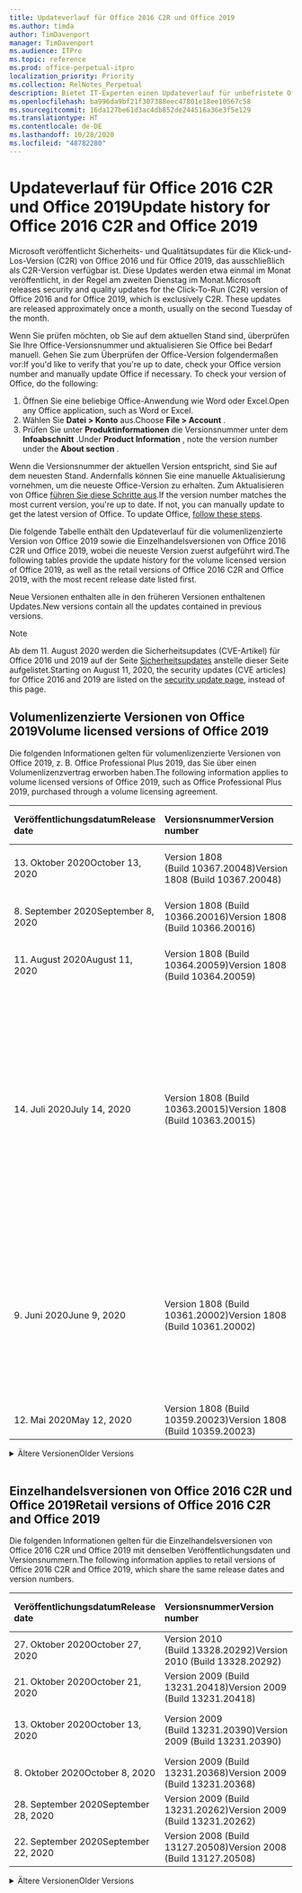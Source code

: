 ```yaml
---
title: Updateverlauf für Office 2016 C2R und Office 2019
ms.author: timda
author: TimDavenport
manager: TimDavenport
ms.audience: ITPro
ms.topic: reference
ms.prod: office-perpetual-itpro
localization_priority: Priority
ms.collection: RelNotes_Perpetual
description: Bietet IT-Experten einen Updateverlauf für unbefristete Office 2016- und 2019-Versionen, die Klick-und-Los (C2R) verwenden.
ms.openlocfilehash: ba996da9bf21f307388eec47801e18ee10567c58
ms.sourcegitcommit: 16da127be61d3ac4db852de244516a36e3f5e129
ms.translationtype: HT
ms.contentlocale: de-DE
ms.lasthandoff: 10/28/2020
ms.locfileid: "48782280"
---
```

# <a name="update-history-for-office-2016-c2r-and-office-2019"></a><span data-ttu-id="7fe8c-103">Updateverlauf für Office 2016 C2R und Office 2019</span><span class="sxs-lookup"><span data-stu-id="7fe8c-103">Update history for Office 2016 C2R and Office 2019</span></span>

<span data-ttu-id="7fe8c-p101">Microsoft veröffentlicht Sicherheits- und Qualitätsupdates für die Klick-und-Los-Version (C2R) von Office 2016 und für Office 2019, das ausschließlich als C2R-Version verfügbar ist. Diese Updates werden etwa einmal im Monat veröffentlicht, in der Regel am zweiten Dienstag im Monat.</span><span class="sxs-lookup"><span data-stu-id="7fe8c-p101">Microsoft releases security and quality updates for the Click-To-Run (C2R) version of Office 2016 and for Office 2019, which is exclusively C2R. These updates are released approximately once a month, usually on the second Tuesday of the month.</span></span>

<span data-ttu-id="7fe8c-p102">Wenn Sie prüfen möchten, ob Sie auf dem aktuellen Stand sind, überprüfen Sie Ihre Office-Versionsnummer und aktualisieren Sie Office bei Bedarf manuell. Gehen Sie zum Überprüfen der Office-Version folgendermaßen vor:</span><span class="sxs-lookup"><span data-stu-id="7fe8c-p102">If you'd like to verify that you're up to date, check your Office version number and manually update Office if necessary. To check your version of Office, do the following:</span></span>

  1.    <span data-ttu-id="7fe8c-108">Öffnen Sie eine beliebige Office-Anwendung wie Word oder Excel.</span><span class="sxs-lookup"><span data-stu-id="7fe8c-108">Open any Office application, such as Word or Excel.</span></span>
  2.    <span data-ttu-id="7fe8c-109">Wählen Sie **Datei > Konto** aus.</span><span class="sxs-lookup"><span data-stu-id="7fe8c-109">Choose **File > Account** .</span></span>
  3.    <span data-ttu-id="7fe8c-110">Prüfen Sie unter **Produktinformationen** die Versionsnummer unter dem **Infoabschnitt** .</span><span class="sxs-lookup"><span data-stu-id="7fe8c-110">Under **Product Information** , note the version number under the **About section** .</span></span>

<span data-ttu-id="7fe8c-p103">Wenn die Versionsnummer der aktuellen Version entspricht, sind Sie auf dem neuesten Stand. Andernfalls können Sie eine manuelle Aktualisierung vornehmen, um die neueste Office-Version zu erhalten. Zum Aktualisieren von Office [führen Sie diese Schritte aus](https://support.office.com/article/2ab296f3-7f03-43a2-8e50-46de917611c5).</span><span class="sxs-lookup"><span data-stu-id="7fe8c-p103">If the version number matches the most current version, you're up to date. If not, you can manually update to get the latest version of Office. To update Office, [follow these steps](https://support.office.com/article/2ab296f3-7f03-43a2-8e50-46de917611c5).</span></span>


<span data-ttu-id="7fe8c-114">Die folgende Tabelle enthält den Updateverlauf für die volumenlizenzierte Version von Office 2019 sowie die Einzelhandelsversionen von Office 2016 C2R und Office 2019, wobei die neueste Version zuerst aufgeführt wird.</span><span class="sxs-lookup"><span data-stu-id="7fe8c-114">The following tables provide the update history for the volume licensed version of Office 2019, as well as the retail versions of Office 2016 C2R and Office 2019, with the most recent release date listed first.</span></span>

<span data-ttu-id="7fe8c-115">Neue Versionen enthalten alle in den früheren Versionen enthaltenen Updates.</span><span class="sxs-lookup"><span data-stu-id="7fe8c-115">New versions contain all the updates contained in previous versions.</span></span>


 > [!NOTE]
> <span data-ttu-id="7fe8c-116">Ab dem 11. August 2020 werden die Sicherheitsupdates (CVE-Artikel) für Office 2016 und 2019 auf der Seite [Sicherheitsupdates](https://docs.microsoft.com/officeupdates/microsoft365-apps-security-updates) anstelle dieser Seite aufgelistet.</span><span class="sxs-lookup"><span data-stu-id="7fe8c-116">Starting on August 11, 2020, the security updates (CVE articles) for Office 2016 and 2019 are listed on the [security update page](https://docs.microsoft.com/officeupdates/microsoft365-apps-security-updates), instead of this page.</span></span> 


## <a name="volume-licensed-versions-of-office-2019"></a><span data-ttu-id="7fe8c-117">Volumenlizenzierte Versionen von Office 2019</span><span class="sxs-lookup"><span data-stu-id="7fe8c-117">Volume licensed versions of Office 2019</span></span>
<span data-ttu-id="7fe8c-118">Die folgenden Informationen gelten für volumenlizenzierte Versionen von Office 2019, z. B. Office Professional Plus 2019, das Sie über einen Volumenlizenzvertrag erworben haben.</span><span class="sxs-lookup"><span data-stu-id="7fe8c-118">The following information applies to volume licensed versions of Office 2019, such as Office Professional Plus 2019, purchased through a volume licensing agreement.</span></span>

[//]: # (NICHT ENTFERNEN VL TABELLE START)


|<span data-ttu-id="7fe8c-120">**Veröffentlichungsdatum**</span><span class="sxs-lookup"><span data-stu-id="7fe8c-120">**Release date**</span></span>|<span data-ttu-id="7fe8c-121">**Versionsnummer**</span><span class="sxs-lookup"><span data-stu-id="7fe8c-121">**Version number**</span></span>|<span data-ttu-id="7fe8c-122">**Weitere Informationen**</span><span class="sxs-lookup"><span data-stu-id="7fe8c-122">**More information**</span></span>|
|:-----|:-----|:-----|
|<span data-ttu-id="7fe8c-123">13. Oktober 2020</span><span class="sxs-lookup"><span data-stu-id="7fe8c-123">October 13, 2020</span></span>|<span data-ttu-id="7fe8c-124">Version 1808 (Build 10367.20048)</span><span class="sxs-lookup"><span data-stu-id="7fe8c-124">Version 1808 (Build 10367.20048)</span></span>|<span data-ttu-id="7fe8c-125">Lesen Sie die Seite [Sicherheitsupdates](https://docs.microsoft.com/officeupdates/microsoft365-apps-security-updates)</span><span class="sxs-lookup"><span data-stu-id="7fe8c-125">See the [security update page](https://docs.microsoft.com/officeupdates/microsoft365-apps-security-updates)</span></span>  |
|<span data-ttu-id="7fe8c-126">8. September 2020</span><span class="sxs-lookup"><span data-stu-id="7fe8c-126">September 8, 2020</span></span>|<span data-ttu-id="7fe8c-127">Version 1808 (Build 10366.20016)</span><span class="sxs-lookup"><span data-stu-id="7fe8c-127">Version 1808 (Build 10366.20016)</span></span>|<span data-ttu-id="7fe8c-128">Lesen Sie die Seite [Sicherheitsupdates](https://docs.microsoft.com/officeupdates/microsoft365-apps-security-updates)</span><span class="sxs-lookup"><span data-stu-id="7fe8c-128">See the [security update page](https://docs.microsoft.com/officeupdates/microsoft365-apps-security-updates)</span></span> |
|<span data-ttu-id="7fe8c-129">11. August 2020</span><span class="sxs-lookup"><span data-stu-id="7fe8c-129">August 11, 2020</span></span>|<span data-ttu-id="7fe8c-130">Version 1808 (Build 10364.20059)</span><span class="sxs-lookup"><span data-stu-id="7fe8c-130">Version 1808 (Build 10364.20059)</span></span>|<span data-ttu-id="7fe8c-131">Lesen Sie die Seite [Sicherheitsupdates](https://docs.microsoft.com/officeupdates/microsoft365-apps-security-updates)</span><span class="sxs-lookup"><span data-stu-id="7fe8c-131">See the [security update page](https://docs.microsoft.com/officeupdates/microsoft365-apps-security-updates)</span></span> |
|<span data-ttu-id="7fe8c-132">14. Juli 2020</span><span class="sxs-lookup"><span data-stu-id="7fe8c-132">July 14, 2020</span></span>   |<span data-ttu-id="7fe8c-133">Version 1808 (Build 10363.20015)</span><span class="sxs-lookup"><span data-stu-id="7fe8c-133">Version 1808 (Build 10363.20015)</span></span>  |[<span data-ttu-id="7fe8c-134">CVE-2020-1342</span><span class="sxs-lookup"><span data-stu-id="7fe8c-134">CVE-2020-1342</span></span>](https://portal.msrc.microsoft.com/de-DE/security-guidance/advisory/CVE-2020-1342) <br/>[<span data-ttu-id="7fe8c-135">CVE-2020-1349</span><span class="sxs-lookup"><span data-stu-id="7fe8c-135">CVE-2020-1349</span></span>](https://portal.msrc.microsoft.com/de-DE/security-guidance/advisory/CVE-2020-1349) <br/>[<span data-ttu-id="7fe8c-136">CVE-2020-1445</span><span class="sxs-lookup"><span data-stu-id="7fe8c-136">CVE-2020-1445</span></span>](https://portal.msrc.microsoft.com/de-DE/security-guidance/advisory/CVE-2020-1445) <br/>[<span data-ttu-id="7fe8c-137">CVE-2020-1446</span><span class="sxs-lookup"><span data-stu-id="7fe8c-137">CVE-2020-1446</span></span>](https://portal.msrc.microsoft.com/de-DE/security-guidance/advisory/CVE-2020-1446) <br/>[<span data-ttu-id="7fe8c-138">CVE-2020-1447</span><span class="sxs-lookup"><span data-stu-id="7fe8c-138">CVE-2020-1447</span></span>](https://portal.msrc.microsoft.com/de-DE/security-guidance/advisory/CVE-2020-1447) <br/>[<span data-ttu-id="7fe8c-139">CVE-2020-1448</span><span class="sxs-lookup"><span data-stu-id="7fe8c-139">CVE-2020-1448</span></span>](https://portal.msrc.microsoft.com/de-DE/security-guidance/advisory/CVE-2020-1448) <br/>[<span data-ttu-id="7fe8c-140">CVE-2020-1449</span><span class="sxs-lookup"><span data-stu-id="7fe8c-140">CVE-2020-1449</span></span>](https://portal.msrc.microsoft.com/de-DE/security-guidance/advisory/CVE-2020-1449) <br/>|
|<span data-ttu-id="7fe8c-141">9. Juni 2020</span><span class="sxs-lookup"><span data-stu-id="7fe8c-141">June 9, 2020</span></span>   |<span data-ttu-id="7fe8c-142">Version 1808 (Build 10361.20002)</span><span class="sxs-lookup"><span data-stu-id="7fe8c-142">Version 1808 (Build 10361.20002)</span></span>  |[<span data-ttu-id="7fe8c-143">CVE-2020-1225</span><span class="sxs-lookup"><span data-stu-id="7fe8c-143">CVE-2020-1225</span></span>](https://portal.msrc.microsoft.com/de-DE/security-guidance/advisory/CVE-2020-1225) <br/> [<span data-ttu-id="7fe8c-144">CVE-2020-1226</span><span class="sxs-lookup"><span data-stu-id="7fe8c-144">CVE-2020-1226</span></span>](https://portal.msrc.microsoft.com/de-DE/security-guidance/advisory/CVE-2020-1226) <br/>[<span data-ttu-id="7fe8c-145">CVE-2020-1229</span><span class="sxs-lookup"><span data-stu-id="7fe8c-145">CVE-2020-1229</span></span>](https://portal.msrc.microsoft.com/de-DE/security-guidance/advisory/CVE-2020-1229) <br/>[<span data-ttu-id="7fe8c-146">CVE-2020-1321</span><span class="sxs-lookup"><span data-stu-id="7fe8c-146">CVE-2020-1321</span></span>](https://portal.msrc.microsoft.com/de-DE/security-guidance/advisory/CVE-2020-1321) <br/>[<span data-ttu-id="7fe8c-147">CVE-2020-1322</span><span class="sxs-lookup"><span data-stu-id="7fe8c-147">CVE-2020-1322</span></span>](https://portal.msrc.microsoft.com/de-DE/security-guidance/advisory/CVE-2020-1322) <br/>|
|<span data-ttu-id="7fe8c-148">12. Mai 2020</span><span class="sxs-lookup"><span data-stu-id="7fe8c-148">May 12, 2020</span></span>   |<span data-ttu-id="7fe8c-149">Version 1808 (Build 10359.20023)</span><span class="sxs-lookup"><span data-stu-id="7fe8c-149">Version 1808 (Build 10359.20023)</span></span>  |[<span data-ttu-id="7fe8c-150">CVE-2020-0901</span><span class="sxs-lookup"><span data-stu-id="7fe8c-150">CVE-2020-0901</span></span>](https://portal.msrc.microsoft.com/de-DE/security-guidance/advisory/CVE-2020-0901) <br/> |


[//]: # (NICHT ENTFERNEN VL TABELLE ENDE)

<details>
<summary><span data-ttu-id="7fe8c-152">Ältere Versionen</span><span class="sxs-lookup"><span data-stu-id="7fe8c-152">Older Versions</span></span></summary>
 

[//]: # (NICHT ENTFERNEN VL ALTE TABELLE START)


|<span data-ttu-id="7fe8c-154">**Veröffentlichungsdatum**</span><span class="sxs-lookup"><span data-stu-id="7fe8c-154">**Release date**</span></span>|<span data-ttu-id="7fe8c-155">**Versionsnummer**</span><span class="sxs-lookup"><span data-stu-id="7fe8c-155">**Version number**</span></span>|<span data-ttu-id="7fe8c-156">**Weitere Informationen**</span><span class="sxs-lookup"><span data-stu-id="7fe8c-156">**More information**</span></span>|
|:-----|:-----|:-----|
|<span data-ttu-id="7fe8c-157">14. April 2020</span><span class="sxs-lookup"><span data-stu-id="7fe8c-157">April 14, 2020</span></span>   |<span data-ttu-id="7fe8c-158">Version 1808 (Build 10358.20061)</span><span class="sxs-lookup"><span data-stu-id="7fe8c-158">Version 1808 (Build 10358.20061)</span></span>  |[<span data-ttu-id="7fe8c-159">CVE-2020-0760</span><span class="sxs-lookup"><span data-stu-id="7fe8c-159">CVE-2020-0760</span></span>](https://portal.msrc.microsoft.com/de-DE/security-guidance/advisory/CVE-2020-0760) <br/> [<span data-ttu-id="7fe8c-160">CVE-2020-0906</span><span class="sxs-lookup"><span data-stu-id="7fe8c-160">CVE-2020-0906</span></span>](https://portal.msrc.microsoft.com/de-DE/security-guidance/advisory/CVE-2020-0906) <br/> [<span data-ttu-id="7fe8c-161">CVE-2020-0961</span><span class="sxs-lookup"><span data-stu-id="7fe8c-161">CVE-2020-0961</span></span>](https://portal.msrc.microsoft.com/de-DE/security-guidance/advisory/CVE-2020-0961) <br/> [<span data-ttu-id="7fe8c-162">CVE-2020-0980</span><span class="sxs-lookup"><span data-stu-id="7fe8c-162">CVE-2020-0980</span></span>](https://portal.msrc.microsoft.com/de-DE/security-guidance/advisory/CVE-2020-0980) <br/>[<span data-ttu-id="7fe8c-163">CVE-2020-0991</span><span class="sxs-lookup"><span data-stu-id="7fe8c-163">CVE-2020-0991</span></span>](https://portal.msrc.microsoft.com/de-DE/security-guidance/advisory/CVE-2020-0991) <br/> |
|<span data-ttu-id="7fe8c-164">10. März 2020</span><span class="sxs-lookup"><span data-stu-id="7fe8c-164">March 10, 2020</span></span>   |<span data-ttu-id="7fe8c-165">Version 1808 (Build 10357.20081)</span><span class="sxs-lookup"><span data-stu-id="7fe8c-165">Version 1808 (Build 10357.20081)</span></span>  |[<span data-ttu-id="7fe8c-166">CVE-2020-0850</span><span class="sxs-lookup"><span data-stu-id="7fe8c-166">CVE-2020-0850</span></span>](https://portal.msrc.microsoft.com/de-DE/security-guidance/advisory/CVE-2020-0850) <br/> [<span data-ttu-id="7fe8c-167">CVE-2020-0852</span><span class="sxs-lookup"><span data-stu-id="7fe8c-167">CVE-2020-0852</span></span>](https://portal.msrc.microsoft.com/de-DE/security-guidance/advisory/CVE-2020-0852) <br/> [<span data-ttu-id="7fe8c-168">CVE-2020-0892</span><span class="sxs-lookup"><span data-stu-id="7fe8c-168">CVE-2020-0892</span></span>](https://portal.msrc.microsoft.com/de-DE/security-guidance/advisory/CVE-2020-0892) <br/>  |
|<span data-ttu-id="7fe8c-169">11. Februar 2020</span><span class="sxs-lookup"><span data-stu-id="7fe8c-169">February 11, 2020</span></span>   |<span data-ttu-id="7fe8c-170">Version 1808 (Build 10356.20006)</span><span class="sxs-lookup"><span data-stu-id="7fe8c-170">Version 1808 (Build 10356.20006)</span></span>  |[<span data-ttu-id="7fe8c-171">CVE-2020-0696</span><span class="sxs-lookup"><span data-stu-id="7fe8c-171">CVE-2020-0696</span></span>](https://portal.msrc.microsoft.com/de-DE/security-guidance/advisory/CVE-2020-0696) <br/> [<span data-ttu-id="7fe8c-172">CVE-2020-0759</span><span class="sxs-lookup"><span data-stu-id="7fe8c-172">CVE-2020-0759</span></span>](https://portal.msrc.microsoft.com/de-DE/security-guidance/advisory/CVE-2020-0759) <br/>  |


[//]: # (NICHT ENTFERNEN VL ALTE TABELLE ENDE)

</details>


<br/>

## <a name="retail-versions-of-office-2016-c2r-and-office-2019"></a><span data-ttu-id="7fe8c-174">Einzelhandelsversionen von Office 2016 C2R und Office 2019</span><span class="sxs-lookup"><span data-stu-id="7fe8c-174">Retail versions of Office 2016 C2R and Office 2019</span></span>
<span data-ttu-id="7fe8c-175">Die folgenden Informationen gelten für die Einzelhandelsversionen von Office 2016 C2R und Office 2019 mit denselben Veröffentlichungsdaten und Versionsnummern.</span><span class="sxs-lookup"><span data-stu-id="7fe8c-175">The following information applies to retail versions of Office 2016 C2R and Office 2019, which share the same release dates and version numbers.</span></span>

[//]: # (NICHT ENTFERNEN EINZELHANDEL TABELLE START)


|<span data-ttu-id="7fe8c-177">**Veröffentlichungsdatum**</span><span class="sxs-lookup"><span data-stu-id="7fe8c-177">**Release date**</span></span>|<span data-ttu-id="7fe8c-178">**Versionsnummer**</span><span class="sxs-lookup"><span data-stu-id="7fe8c-178">**Version number**</span></span>|<span data-ttu-id="7fe8c-179">**Weitere Informationen**</span><span class="sxs-lookup"><span data-stu-id="7fe8c-179">**More information**</span></span>|
|:-----|:-----|:-----|
|<span data-ttu-id="7fe8c-180">27. Oktober 2020</span><span class="sxs-lookup"><span data-stu-id="7fe8c-180">October 27, 2020</span></span>|<span data-ttu-id="7fe8c-181">Version 2010 (Build 13328.20292)</span><span class="sxs-lookup"><span data-stu-id="7fe8c-181">Version 2010 (Build 13328.20292)</span></span>| |
|<span data-ttu-id="7fe8c-182">21. Oktober 2020</span><span class="sxs-lookup"><span data-stu-id="7fe8c-182">October 21, 2020</span></span>|<span data-ttu-id="7fe8c-183">Version 2009 (Build 13231.20418)</span><span class="sxs-lookup"><span data-stu-id="7fe8c-183">Version 2009 (Build 13231.20418)</span></span>| |
|<span data-ttu-id="7fe8c-184">13. Oktober 2020</span><span class="sxs-lookup"><span data-stu-id="7fe8c-184">October 13, 2020</span></span>|<span data-ttu-id="7fe8c-185">Version 2009 (Build 13231.20390)</span><span class="sxs-lookup"><span data-stu-id="7fe8c-185">Version 2009 (Build 13231.20390)</span></span>|<span data-ttu-id="7fe8c-186">Lesen Sie die Seite [Sicherheitsupdates](https://docs.microsoft.com/officeupdates/microsoft365-apps-security-updates)</span><span class="sxs-lookup"><span data-stu-id="7fe8c-186">See the [security update page](https://docs.microsoft.com/officeupdates/microsoft365-apps-security-updates)</span></span>  |
|<span data-ttu-id="7fe8c-187">8. Oktober 2020</span><span class="sxs-lookup"><span data-stu-id="7fe8c-187">October 8, 2020</span></span>|<span data-ttu-id="7fe8c-188">Version 2009 (Build 13231.20368)</span><span class="sxs-lookup"><span data-stu-id="7fe8c-188">Version 2009 (Build 13231.20368)</span></span>| |
|<span data-ttu-id="7fe8c-189">28. September 2020</span><span class="sxs-lookup"><span data-stu-id="7fe8c-189">September 28, 2020</span></span>|<span data-ttu-id="7fe8c-190">Version 2009 (Build 13231.20262)</span><span class="sxs-lookup"><span data-stu-id="7fe8c-190">Version 2009 (Build 13231.20262)</span></span>| |
|<span data-ttu-id="7fe8c-191">22. September 2020</span><span class="sxs-lookup"><span data-stu-id="7fe8c-191">September 22, 2020</span></span>|<span data-ttu-id="7fe8c-192">Version 2008 (Build 13127.20508)</span><span class="sxs-lookup"><span data-stu-id="7fe8c-192">Version 2008 (Build 13127.20508)</span></span>| |


[//]: # (NICHT ENTFERNEN EINZELHANDEL TABELLE ENDE)

<details>
<summary><span data-ttu-id="7fe8c-194">Ältere Versionen</span><span class="sxs-lookup"><span data-stu-id="7fe8c-194">Older Versions</span></span></summary>
 

[//]: # (NICHT ENTFERNEN EINZELHANDEL ALTE TABELLE START)


|<span data-ttu-id="7fe8c-196">**Veröffentlichungsdatum**</span><span class="sxs-lookup"><span data-stu-id="7fe8c-196">**Release date**</span></span>|<span data-ttu-id="7fe8c-197">**Versionsnummer**</span><span class="sxs-lookup"><span data-stu-id="7fe8c-197">**Version number**</span></span>|<span data-ttu-id="7fe8c-198">**Weitere Informationen**</span><span class="sxs-lookup"><span data-stu-id="7fe8c-198">**More information**</span></span>|
|:-----|:-----|:-----|
|<span data-ttu-id="7fe8c-199">9. September 2020</span><span class="sxs-lookup"><span data-stu-id="7fe8c-199">September 9, 2020</span></span>|<span data-ttu-id="7fe8c-200">Version 2008 (Build 13127.20408)</span><span class="sxs-lookup"><span data-stu-id="7fe8c-200">Version 2008 (Build 13127.20408)</span></span>|<span data-ttu-id="7fe8c-201">Siehe unter der Seite [Sicherheitsupdates](https://docs.microsoft.com/officeupdates/microsoft365-apps-security-updates)</span><span class="sxs-lookup"><span data-stu-id="7fe8c-201">See the [security update page](https://docs.microsoft.com/officeupdates/microsoft365-apps-security-updates)</span></span> |
|<span data-ttu-id="7fe8c-202">31. August 2020</span><span class="sxs-lookup"><span data-stu-id="7fe8c-202">August 31, 2020</span></span>|<span data-ttu-id="7fe8c-203">Version 2008 (Build 13127.20296)</span><span class="sxs-lookup"><span data-stu-id="7fe8c-203">Version 2008 (Build 13127.20296)</span></span>| |
|<span data-ttu-id="7fe8c-204">25. August 2020</span><span class="sxs-lookup"><span data-stu-id="7fe8c-204">August 25, 2020</span></span>|<span data-ttu-id="7fe8c-205">Version 2007 (Build 13029.20460)</span><span class="sxs-lookup"><span data-stu-id="7fe8c-205">Version 2007 (Build 13029.20460)</span></span>| |
|<span data-ttu-id="7fe8c-206">11. August 2020</span><span class="sxs-lookup"><span data-stu-id="7fe8c-206">August 11, 2020</span></span>|<span data-ttu-id="7fe8c-207">Version 2007 (Build 13029.20344)</span><span class="sxs-lookup"><span data-stu-id="7fe8c-207">Version 2007 (Build 13029.20344)</span></span>|<span data-ttu-id="7fe8c-208">Lesen Sie die Seite [Sicherheitsupdates](https://docs.microsoft.com/officeupdates/microsoft365-apps-security-updates)</span><span class="sxs-lookup"><span data-stu-id="7fe8c-208">See the [security update page](https://docs.microsoft.com/officeupdates/microsoft365-apps-security-updates)</span></span> |
|<span data-ttu-id="7fe8c-209">30. Juli 2020</span><span class="sxs-lookup"><span data-stu-id="7fe8c-209">July 30, 2020</span></span>|<span data-ttu-id="7fe8c-210">Version 2007 (Build 13029.20308)</span><span class="sxs-lookup"><span data-stu-id="7fe8c-210">Version 2007 (Build 13029.20308)</span></span>  |<span data-ttu-id="7fe8c-211">Korrekturen verschiedener Fehler und Leistungsprobleme.</span><span class="sxs-lookup"><span data-stu-id="7fe8c-211">Various bug and performance fixes.</span></span>  <br/>  |
|<span data-ttu-id="7fe8c-212">28. Juli 2020</span><span class="sxs-lookup"><span data-stu-id="7fe8c-212">July 28, 2020</span></span>|<span data-ttu-id="7fe8c-213">Version 2006 (Build 13001.20498)</span><span class="sxs-lookup"><span data-stu-id="7fe8c-213">Version 2006 (Build 13001.20498)</span></span>  |<span data-ttu-id="7fe8c-214">Korrekturen verschiedener Fehler und Leistungsprobleme.</span><span class="sxs-lookup"><span data-stu-id="7fe8c-214">Various bug and performance fixes.</span></span>  <br/>  |
|<span data-ttu-id="7fe8c-215">14. Juli 2020</span><span class="sxs-lookup"><span data-stu-id="7fe8c-215">July 14, 2020</span></span>|<span data-ttu-id="7fe8c-216">Version 2006 (Build 13001.20384)</span><span class="sxs-lookup"><span data-stu-id="7fe8c-216">Version 2006 (Build 13001.20384)</span></span>  |[<span data-ttu-id="7fe8c-217">CVE-2020-1342</span><span class="sxs-lookup"><span data-stu-id="7fe8c-217">CVE-2020-1342</span></span>](https://portal.msrc.microsoft.com/de-DE/security-guidance/advisory/CVE-2020-1342) <br/>[<span data-ttu-id="7fe8c-218">CVE-2020-1349</span><span class="sxs-lookup"><span data-stu-id="7fe8c-218">CVE-2020-1349</span></span>](https://portal.msrc.microsoft.com/de-DE/security-guidance/advisory/CVE-2020-1349) <br/>[<span data-ttu-id="7fe8c-219">CVE-2020-1445</span><span class="sxs-lookup"><span data-stu-id="7fe8c-219">CVE-2020-1445</span></span>](https://portal.msrc.microsoft.com/de-DE/security-guidance/advisory/CVE-2020-1445) <br/>[<span data-ttu-id="7fe8c-220">CVE-2020-1446</span><span class="sxs-lookup"><span data-stu-id="7fe8c-220">CVE-2020-1446</span></span>](https://portal.msrc.microsoft.com/de-DE/security-guidance/advisory/CVE-2020-1446) <br/>[<span data-ttu-id="7fe8c-221">CVE-2020-1447</span><span class="sxs-lookup"><span data-stu-id="7fe8c-221">CVE-2020-1447</span></span>](https://portal.msrc.microsoft.com/de-DE/security-guidance/advisory/CVE-2020-1447) <br/>[<span data-ttu-id="7fe8c-222">CVE-2020-1449</span><span class="sxs-lookup"><span data-stu-id="7fe8c-222">CVE-2020-1449</span></span>](https://portal.msrc.microsoft.com/de-DE/security-guidance/advisory/CVE-2020-1449) <br/>[<span data-ttu-id="7fe8c-223">CVE-2020-1458</span><span class="sxs-lookup"><span data-stu-id="7fe8c-223">CVE-2020-1458</span></span>](https://portal.msrc.microsoft.com/de-DE/security-guidance/advisory/CVE-2020-1458) <br/>|
|<span data-ttu-id="7fe8c-224">30. Juni 2020</span><span class="sxs-lookup"><span data-stu-id="7fe8c-224">June 30, 2020</span></span>|<span data-ttu-id="7fe8c-225">Version 2006 (Build 13001.20266)</span><span class="sxs-lookup"><span data-stu-id="7fe8c-225">Version 2006 (Build 13001.20266)</span></span>  |<span data-ttu-id="7fe8c-226">Korrekturen verschiedener Fehler und Leistungsprobleme.</span><span class="sxs-lookup"><span data-stu-id="7fe8c-226">Various bug and performance fixes.</span></span>  <br/>  |
|<span data-ttu-id="7fe8c-227">24. Juni 2020</span><span class="sxs-lookup"><span data-stu-id="7fe8c-227">June 24, 2020</span></span>|<span data-ttu-id="7fe8c-228">Version 2005 (Build 12827.20470)</span><span class="sxs-lookup"><span data-stu-id="7fe8c-228">Version 2005 (Build 12827.20470)</span></span>  |<span data-ttu-id="7fe8c-229">Korrekturen verschiedener Fehler und Leistungsprobleme.</span><span class="sxs-lookup"><span data-stu-id="7fe8c-229">Various bug and performance fixes.</span></span>  <br/>  |
|<span data-ttu-id="7fe8c-230">9. Juni 2020</span><span class="sxs-lookup"><span data-stu-id="7fe8c-230">June 9, 2020</span></span>|<span data-ttu-id="7fe8c-231">Version 2005 (Build 12827.20336)</span><span class="sxs-lookup"><span data-stu-id="7fe8c-231">Version 2005 (Build 12827.20336)</span></span>  |[<span data-ttu-id="7fe8c-232">CVE-2020-1225</span><span class="sxs-lookup"><span data-stu-id="7fe8c-232">CVE-2020-1225</span></span>](https://portal.msrc.microsoft.com/de-DE/security-guidance/advisory/CVE-2020-1225)  <br/> [<span data-ttu-id="7fe8c-233">CVE-2020-1226</span><span class="sxs-lookup"><span data-stu-id="7fe8c-233">CVE-2020-1226</span></span>](https://portal.msrc.microsoft.com/de-DE/security-guidance/advisory/CVE-2020-1226)  <br/> [<span data-ttu-id="7fe8c-234">CVE-2020-1229</span><span class="sxs-lookup"><span data-stu-id="7fe8c-234">CVE-2020-1229</span></span>](https://portal.msrc.microsoft.com/de-DE/security-guidance/advisory/CVE-2020-1229)  <br/> [<span data-ttu-id="7fe8c-235">CVE-2020-1321</span><span class="sxs-lookup"><span data-stu-id="7fe8c-235">CVE-2020-1321</span></span>](https://portal.msrc.microsoft.com/de-DE/security-guidance/advisory/CVE-2020-1321)  <br/> [<span data-ttu-id="7fe8c-236">CVE-2020-1322</span><span class="sxs-lookup"><span data-stu-id="7fe8c-236">CVE-2020-1322</span></span>](https://portal.msrc.microsoft.com/de-DE/security-guidance/advisory/CVE-2020-1322)  <br/>|
|<span data-ttu-id="7fe8c-237">2. Juni 2020</span><span class="sxs-lookup"><span data-stu-id="7fe8c-237">June 2, 2020</span></span>|<span data-ttu-id="7fe8c-238">Version 2005 (Build 12827.20268)</span><span class="sxs-lookup"><span data-stu-id="7fe8c-238">Version 2005 (Build 12827.20268)</span></span>  |<span data-ttu-id="7fe8c-239">Korrekturen verschiedener Fehler und Leistungsprobleme.</span><span class="sxs-lookup"><span data-stu-id="7fe8c-239">Various bug and performance fixes.</span></span>  <br/>  |
|<span data-ttu-id="7fe8c-240">21. Mai 2020</span><span class="sxs-lookup"><span data-stu-id="7fe8c-240">May 21, 2020</span></span>|<span data-ttu-id="7fe8c-241">Version 2004 (Build 12730.20352)</span><span class="sxs-lookup"><span data-stu-id="7fe8c-241">Version 2004 (Build 12730.20352)</span></span>  |<span data-ttu-id="7fe8c-242">Korrekturen verschiedener Fehler und Leistungsprobleme.</span><span class="sxs-lookup"><span data-stu-id="7fe8c-242">Various bug and performance fixes.</span></span>  <br/>  |
|<span data-ttu-id="7fe8c-243">12. Mai 2020</span><span class="sxs-lookup"><span data-stu-id="7fe8c-243">May 12, 2020</span></span>|<span data-ttu-id="7fe8c-244">Version 2004 (Build 12730.20270)</span><span class="sxs-lookup"><span data-stu-id="7fe8c-244">Version 2004 (Build 12730.20270)</span></span>  |[<span data-ttu-id="7fe8c-245">CVE-2020-0901</span><span class="sxs-lookup"><span data-stu-id="7fe8c-245">CVE-2020-0901</span></span>](https://portal.msrc.microsoft.com/de-DE/security-guidance/advisory/CVE-2020-0901)  <br/>  |
|<span data-ttu-id="7fe8c-246">4. Mai 2020</span><span class="sxs-lookup"><span data-stu-id="7fe8c-246">May 4, 2020</span></span>|<span data-ttu-id="7fe8c-247">Version 2004 (Build 12730.20250)</span><span class="sxs-lookup"><span data-stu-id="7fe8c-247">Version 2004 (Build 12730.20250)</span></span>  |[<span data-ttu-id="7fe8c-248">Link</span><span class="sxs-lookup"><span data-stu-id="7fe8c-248">Link</span></span>](https://support.microsoft.com/office/excel-word-powerpoint-file-becomes-corrupt-when-opening-a-file-that-contains-a-vba-project-or-after-enabling-a-macro-in-an-open-file-ad6ee6ca-db23-4614-a403-282821eb99f6?ui=en-us&rs=en-us&ad=us)<br/>  |
|<span data-ttu-id="7fe8c-249">29. April 2020</span><span class="sxs-lookup"><span data-stu-id="7fe8c-249">April 29, 2020</span></span>|<span data-ttu-id="7fe8c-250">Version 2004 (Build 12730.20236)</span><span class="sxs-lookup"><span data-stu-id="7fe8c-250">Version 2004 (Build 12730.20236)</span></span>  |<span data-ttu-id="7fe8c-251">Korrekturen verschiedener Fehler und Leistungsprobleme.</span><span class="sxs-lookup"><span data-stu-id="7fe8c-251">Various bug and performance fixes.</span></span> <br/>  |
|<span data-ttu-id="7fe8c-252">15. April 2020</span><span class="sxs-lookup"><span data-stu-id="7fe8c-252">April 15, 2020</span></span>|<span data-ttu-id="7fe8c-253">Version 2003 (Build 12624.20466)</span><span class="sxs-lookup"><span data-stu-id="7fe8c-253">Version 2003 (Build 12624.20466)</span></span>  |<span data-ttu-id="7fe8c-254">Korrekturen verschiedener Fehler und Leistungsprobleme.</span><span class="sxs-lookup"><span data-stu-id="7fe8c-254">Various bug and performance fixes.</span></span> <br/>  |
|<span data-ttu-id="7fe8c-255">14. April 2020</span><span class="sxs-lookup"><span data-stu-id="7fe8c-255">April 14, 2020</span></span>|<span data-ttu-id="7fe8c-256">Version 2003 (Build 12624.20442)</span><span class="sxs-lookup"><span data-stu-id="7fe8c-256">Version 2003 (Build 12624.20442)</span></span>  |[<span data-ttu-id="7fe8c-257">CVE-2020-0760</span><span class="sxs-lookup"><span data-stu-id="7fe8c-257">CVE-2020-0760</span></span>](https://portal.msrc.microsoft.com/de-DE/security-guidance/advisory/CVE-2020-0760) <br/> [<span data-ttu-id="7fe8c-258">CVE-2020-0906</span><span class="sxs-lookup"><span data-stu-id="7fe8c-258">CVE-2020-0906</span></span>](https://portal.msrc.microsoft.com/de-DE/security-guidance/advisory/CVE-2020-0906) <br/> [<span data-ttu-id="7fe8c-259">CVE-2020-0961</span><span class="sxs-lookup"><span data-stu-id="7fe8c-259">CVE-2020-0961</span></span>](https://portal.msrc.microsoft.com/de-DE/security-guidance/advisory/CVE-2020-0961) <br/> [<span data-ttu-id="7fe8c-260">CVE-2020-0979</span><span class="sxs-lookup"><span data-stu-id="7fe8c-260">CVE-2020-0979</span></span>](https://portal.msrc.microsoft.com/de-DE/security-guidance/advisory/CVE-2020-0979) <br/> [<span data-ttu-id="7fe8c-261">CVE-2020-0980</span><span class="sxs-lookup"><span data-stu-id="7fe8c-261">CVE-2020-0980</span></span>](https://portal.msrc.microsoft.com/de-DE/security-guidance/advisory/CVE-2020-0980) <br/>[<span data-ttu-id="7fe8c-262">CVE-2020-0991</span><span class="sxs-lookup"><span data-stu-id="7fe8c-262">CVE-2020-0991</span></span>](https://portal.msrc.microsoft.com/de-DE/security-guidance/advisory/CVE-2020-0991) <br/> |
|<span data-ttu-id="7fe8c-263">31. März 2020</span><span class="sxs-lookup"><span data-stu-id="7fe8c-263">March 31, 2020</span></span>|<span data-ttu-id="7fe8c-264">Version 2003 (Build 12624.20382)</span><span class="sxs-lookup"><span data-stu-id="7fe8c-264">Version 2003 (Build 12624.20382)</span></span>  |<span data-ttu-id="7fe8c-265">Korrekturen verschiedener Fehler und Leistungsprobleme.</span><span class="sxs-lookup"><span data-stu-id="7fe8c-265">Various bug and performance fixes.</span></span> <br/>  |
|<span data-ttu-id="7fe8c-266">25. März 2020</span><span class="sxs-lookup"><span data-stu-id="7fe8c-266">March 25, 2020</span></span>|<span data-ttu-id="7fe8c-267">Version 2003 (Build 12624.20320)</span><span class="sxs-lookup"><span data-stu-id="7fe8c-267">Version 2003 (Build 12624.20320)</span></span>  |<span data-ttu-id="7fe8c-268">Korrekturen verschiedener Fehler und Leistungsprobleme.</span><span class="sxs-lookup"><span data-stu-id="7fe8c-268">Various bug and performance fixes.</span></span> <br/>  |
|<span data-ttu-id="7fe8c-269">10. März 2020</span><span class="sxs-lookup"><span data-stu-id="7fe8c-269">March 10, 2020</span></span>|<span data-ttu-id="7fe8c-270">Version 2002 (Build 12527.20278)</span><span class="sxs-lookup"><span data-stu-id="7fe8c-270">Version 2002 (Build 12527.20278)</span></span>  |[<span data-ttu-id="7fe8c-271">CVE-2020-0850</span><span class="sxs-lookup"><span data-stu-id="7fe8c-271">CVE-2020-0850</span></span>](https://portal.msrc.microsoft.com/de-DE/security-guidance/advisory/CVE-2020-0850) <br/> [<span data-ttu-id="7fe8c-272">CVE-2020-0851</span><span class="sxs-lookup"><span data-stu-id="7fe8c-272">CVE-2020-0851</span></span>](https://portal.msrc.microsoft.com/de-DE/security-guidance/advisory/CVE-2020-0851) <br/> [<span data-ttu-id="7fe8c-273">CVE-2020-0855</span><span class="sxs-lookup"><span data-stu-id="7fe8c-273">CVE-2020-0855</span></span>](https://portal.msrc.microsoft.com/de-DE/security-guidance/advisory/CVE-2020-0855) <br/> [<span data-ttu-id="7fe8c-274">CVE-2020-0892</span><span class="sxs-lookup"><span data-stu-id="7fe8c-274">CVE-2020-0892</span></span>](https://portal.msrc.microsoft.com/de-DE/security-guidance/advisory/CVE-2020-0892) <br/>  |
|<span data-ttu-id="7fe8c-275">1. März 2020</span><span class="sxs-lookup"><span data-stu-id="7fe8c-275">March 1, 2020</span></span>   |<span data-ttu-id="7fe8c-276">Version 2002 (Build 12527.20242)</span><span class="sxs-lookup"><span data-stu-id="7fe8c-276">Version 2002 (Build 12527.20242)</span></span>  |<span data-ttu-id="7fe8c-277">Behebt ein Problem, das bewirkt hatte, dass Anwendungen von Drittanbietern über Outlook keine E-Mails mehr senden konnten.</span><span class="sxs-lookup"><span data-stu-id="7fe8c-277">Addresses an issue that caused third party applications to be unable to send email from Outlook.</span></span> <br/>  |


[//]: # (NICHT ENTFERNEN EINZELHANDEL ALTE TABELLE ENDE)


</details>






